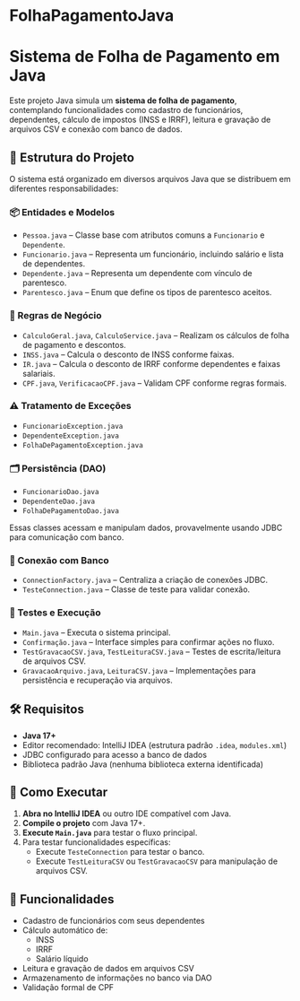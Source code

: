 # FolhaPagamentoJava

# Sistema de Folha de Pagamento em Java

Este projeto Java simula um **sistema de folha de pagamento**, contemplando funcionalidades como cadastro de funcionários, dependentes, cálculo de impostos (INSS e IRRF), leitura e gravação de arquivos CSV e conexão com banco de dados.

## 🧩 Estrutura do Projeto

O sistema está organizado em diversos arquivos Java que se distribuem em diferentes responsabilidades:

### 📦 Entidades e Modelos

- `Pessoa.java` – Classe base com atributos comuns a `Funcionario` e `Dependente`.
- `Funcionario.java` – Representa um funcionário, incluindo salário e lista de dependentes.
- `Dependente.java` – Representa um dependente com vínculo de parentesco.
- `Parentesco.java` – Enum que define os tipos de parentesco aceitos.

### 📄 Regras de Negócio

- `CalculoGeral.java`, `CalculoService.java` – Realizam os cálculos de folha de pagamento e descontos.
- `INSS.java` – Calcula o desconto de INSS conforme faixas.
- `IR.java` – Calcula o desconto de IRRF conforme dependentes e faixas salariais.
- `CPF.java`, `VerificacaoCPF.java` – Validam CPF conforme regras formais.

### ⚠️ Tratamento de Exceções

- `FuncionarioException.java`
- `DependenteException.java`
- `FolhaDePagamentoException.java`

### 🗂️ Persistência (DAO)

- `FuncionarioDao.java`
- `DependenteDao.java`
- `FolhaDePagamentoDao.java`

Essas classes acessam e manipulam dados, provavelmente usando JDBC para comunicação com banco.

### 🔌 Conexão com Banco

- `ConnectionFactory.java` – Centraliza a criação de conexões JDBC.
- `TesteConnection.java` – Classe de teste para validar conexão.

### 🧪 Testes e Execução

- `Main.java` – Executa o sistema principal.
- `Confirmação.java` – Interface simples para confirmar ações no fluxo.
- `TestGravacaoCSV.java`, `TestLeituraCSV.java` – Testes de escrita/leitura de arquivos CSV.
- `GravacaoArquivo.java`, `LeituraCSV.java` – Implementações para persistência e recuperação via arquivos.

## 🛠️ Requisitos

- **Java 17+**
- Editor recomendado: IntelliJ IDEA (estrutura padrão `.idea`, `modules.xml`)
- JDBC configurado para acesso a banco de dados
- Biblioteca padrão Java (nenhuma biblioteca externa identificada)

## 🚀 Como Executar

1. **Abra no IntelliJ IDEA** ou outro IDE compatível com Java.
2. **Compile o projeto** com Java 17+.
3. **Execute `Main.java`** para testar o fluxo principal.
4. Para testar funcionalidades específicas:
   - Execute `TesteConnection` para testar o banco.
   - Execute `TestLeituraCSV` ou `TestGravacaoCSV` para manipulação de arquivos CSV.

## 🧮 Funcionalidades

- Cadastro de funcionários com seus dependentes
- Cálculo automático de:
  - INSS
  - IRRF
  - Salário líquido
- Leitura e gravação de dados em arquivos CSV
- Armazenamento de informações no banco via DAO
- Validação formal de CPF

